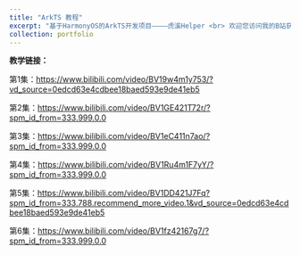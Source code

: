 ```yaml
---
title: "ArkTS 教程"
excerpt: "基于HarmonyOS的ArkTS开发项目————虎溪Helper <br> 欢迎您访问我的B站获取教学视频！https://space.bilibili.com/542957758?spm_id_from=333.1007.0.0<br/><img src='/images/blogs1.png'>"
collection: portfolio
---
```


**教学链接：**

第1集：https://www.bilibili.com/video/BV19w4m1y753/?vd_source=0edcd63e4cdbee18baed593e9de41eb5

第2集：https://www.bilibili.com/video/BV1GE421T72r/?spm_id_from=333.999.0.0

第3集：https://www.bilibili.com/video/BV1eC411n7ao/?spm_id_from=333.999.0.0

第4集：https://www.bilibili.com/video/BV1Ru4m1F7yY/?spm_id_from=333.999.0.0

第5集：https://www.bilibili.com/video/BV1DD421J7Fq?spm_id_from=333.788.recommend_more_video.1&vd_source=0edcd63e4cdbee18baed593e9de41eb5

第6集：https://www.bilibili.com/video/BV1fz42167g7/?spm_id_from=333.999.0.0

